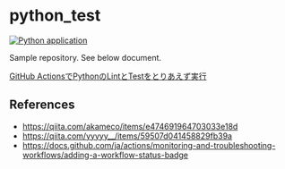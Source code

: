 # python_test
[![Python application](https://github.com/karaage0703/python_test/actions/workflows/python-app.yml/badge.svg?branch=main)](https://github.com/karaage0703/python_test/actions/workflows/python-app.yml)

Sample repository. See below document.

[GitHub ActionsでPythonのLintとTestをとりあえず実行](https://zenn.dev/karaage0703/articles/900b42bbaa5f4a)


## References
- https://qiita.com/akameco/items/e474691964703033e18d
- https://qiita.com/yyyyy__/items/59507d041458829fb39a
- https://docs.github.com/ja/actions/monitoring-and-troubleshooting-workflows/adding-a-workflow-status-badge
